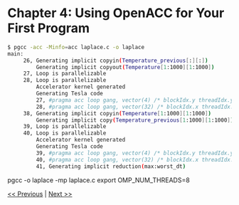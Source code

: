 # Chapter 4: Using OpenACC for Your First Program



```bash
$ pgcc -acc -Minfo=acc laplace.c -o laplace
main:
     26, Generating implicit copyin(Temperature_previous[:][:])
         Generating implicit copyout(Temperature[1:1000][1:1000])
     27, Loop is parallelizable
     28, Loop is parallelizable
         Accelerator kernel generated
         Generating Tesla code
         27, #pragma acc loop gang, vector(4) /* blockIdx.y threadIdx.y */
         28, #pragma acc loop gang, vector(32) /* blockIdx.x threadIdx.x */
     38, Generating implicit copyin(Temperature[1:1000][1:1000])
         Generating implicit copy(Temperature_previous[1:1000][1:1000])
     39, Loop is parallelizable
     40, Loop is parallelizable
         Accelerator kernel generated
         Generating Tesla code
         39, #pragma acc loop gang, vector(4) /* blockIdx.y threadIdx.y */
         40, #pragma acc loop gang, vector(32) /* blockIdx.x threadIdx.x */
         41, Generating implicit reduction(max:worst_dt)
```


pgcc -o laplace -mp laplace.c
export OMP_NUM_THREADS=8



[<< Previous](../Chapter_03/readme.md)
|
[Next >>](../Chapter_05/readme.md)
